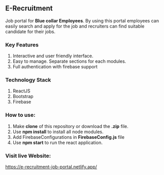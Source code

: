 ## E-Recruitment
Job portal for **Blue collar Employees**. By using this portal employees can easily search and apply for the job and recruiters can find suitable candidate for their jobs.

### Key Features
1. Interactive and user friendly interface.
1. Easy to manage. Separate sections for each modules.  
1. Full authentication with firebase support

### Technology Stack
1. ReactJS
1. Bootstrap
1. Firebase

### How to use:
1. Make **clone** of this repository or download the **.zip** file.
1. Use **npm install** to install all node modules.
1. Add FirebaseConfigurations in **FirebaseConfig.js** file
1. Use **npm start** to run the react application.

### Visit live Website:
https://e-recruitment-job-portal.netlify.app/